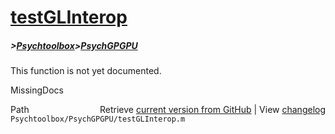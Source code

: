 # [testGLInterop](testGLInterop)
##### >[Psychtoolbox](Psychtoolbox)>[PsychGPGPU](PsychGPGPU)

This function is not yet documented.


 MissingDocs



<div class="code_header" style="text-align:right;">
  <span style="float:left;">Path&nbsp;&nbsp;</span> <span class="counter">Retrieve <a href=
  "https://raw.github.com/Psychtoolbox-3/Psychtoolbox-3/beta/Psychtoolbox/PsychGPGPU/testGLInterop.m">current version from GitHub</a> | View <a href=
  "https://github.com/Psychtoolbox-3/Psychtoolbox-3/commits/beta/Psychtoolbox/PsychGPGPU/testGLInterop.m">changelog</a></span>
</div>
<div class="code">
  <code>Psychtoolbox/PsychGPGPU/testGLInterop.m</code>
</div>

